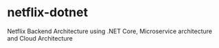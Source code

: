 # netflix-dotnet
Netflix Backend Architecture using .NET Core, Microservice architecture and Cloud Architecture

